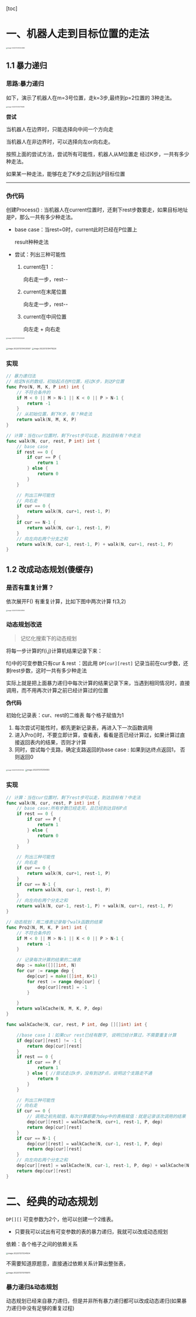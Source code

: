 [toc]



# 一、机器人走到目标位置的走法

<img src="pic/%E4%BA%8C_%E9%A2%98%E7%9B%AE1.assets/image-20220725103202682.png" alt="image-20220725103202682" style="zoom:25%;" />



## 1.1 暴力递归

###  思路:暴力递归

如下，演示了机器人在m=3号位置，走k=3步,最终到p=2位置的 3种走法。

<img src="pic/%E4%BA%8C_%E9%A2%98%E7%9B%AE1.assets/image-20220725103719480.png" alt="image-20220725103719480" style="zoom: 25%;" /> 



**尝试**

当机器人在边界时，只能选择向中间一个方向走

当机器人在非边界时，可以选择向左or向右走。



按照上面的尝试方法，尝试所有可能性，机器人从M位置走 经过K步，一共有多少种走法。

如果某一种走法，能够在走了K步之后到达P目标位置

---

### 伪代码

创建Process() : 当机器人在current位置时，还剩下rest步数要走，如果目标地址是P，那么一共有多少种走法。

- base case：当rest=0时，current此时已经在P位置上

   result种种走法

- 尝试：列出三种可能性

   1. current在1 ：

      向右走一步，rest--

   2. current在末尾位置

      向左走一步，rest--

   3. current在中间位置

      向左走 + 向右走

<img src="pic/%E4%BA%8C_%E9%A2%98%E7%9B%AE1.assets/image-20220725104125228.png" alt="image-20220725104125228" style="zoom:25%;" /> 



<img src="pic/%E4%BA%8C_%E9%A2%98%E7%9B%AE1.assets/image-20220725104335567.png" alt="image-20220725104335567" style="zoom: 33%;" /> <img src="pic/%E4%BA%8C_%E9%A2%98%E7%9B%AE1.assets/image-20220725104718226.png" alt="image-20220725104718226" style="zoom: 33%;" />

### 实现

```go
// 暴力递归法
// 给定N长的数组，初始起点在M位置，经过K步，到达P位置
func Pro(N, M, K, P int) int {
	// 不符合条件的
	if M < 0 || M > N-1 || K < 0 || P > N-1 {
		return -1
	}
	// 从初始位置，剩下K步，有？种走法
	return walk(N, M, K, P)
}

// 计算：当在cur位置时，剩下rest步可以走，到达目标有？中走法
func walk(N, cur, rest, P int) int {
	// base case
	if rest == 0 {
		if cur == P {
			return 1
		} else {
			return 0
		}
	}

	// 列出三种可能性
	// 向右走
	if cur == 0 {
		return walk(N, cur+1, rest-1, P)
	}
	if cur == N-1 {
		return walk(N, cur-1, rest-1, P)
	}
	// 向左向右两个分支之和
	return walk(N, cur-1, rest-1, P) + walk(N, cur+1, rest-1, P)
}
```





## 1.2 改成动态规划(傻缓存)

### 是否有重复计算？

依次展开F() 有重复计算，比如下图中两次计算 f(3,2)

<img src="pic/%E4%BA%8C_%E9%A2%98%E7%9B%AE1.assets/image-20220725105008166.png" alt="image-20220725105008166" style="zoom:25%;" />



### **动态规划改进** 

> 记忆化搜索下的动态规划

将每一步计算的f(i,j)计算机结果记录下来：

f()中的可变参数只有cur & rest ：因此用 `DP[cur][rest]` 记录当前在cur步数，还剩rest步数，这时一共有多少种走法



实际上就是把上面暴力递归中每次计算的结果记录下来，当遇到相同情况时，直接调用，而不用再次计算之前已经计算过的位置



**伪代码**

初始化记录表：cur、rest的二维表 每个格子赋值为1

1. 每次尝试可能性时，都先更新记录表，再进入下一次函数调用
2. 进入Pro()时，不要立即计算，查看表，看看是否已经计算过，如果计算过直接返回表内的结果，否则才计算
3. 同时，尝试每个支路，确定支路返回的base  case : 如果到达终点返回1， 否则返回0

<img src="pic/%E4%BA%8C_%E9%A2%98%E7%9B%AE1.assets/image-20220725112151345.png" alt="image-20220725112151345" style="zoom:25%;" /> 

<img src="pic/%E4%BA%8C_%E9%A2%98%E7%9B%AE1.assets/image-20220725112104093.png" alt="image-20220725112104093" style="zoom:33%;" /> 



### 实现



```go
// 计算：当在cur位置时，剩下rest步可以走，到达目标有？中走法
func walk(N, cur, rest, P int) int {
	// base case:所有步数已经走完，且已经到达目标P点
	if rest == 0 {
		if cur == P {
			return 1
		} else {
			return 0
		}
	}

	// 列出三种可能性
	// 向右走
	if cur == 0 {
		return walk(N, cur+1, rest-1, P)
	}
	if cur == N-1 {
		return walk(N, cur-1, rest-1, P)
	}
	// 向左向右两个分支之和
	return walk(N, cur-1, rest-1, P) + walk(N, cur+1, rest-1, P)
}

// 动态规划：用二维表记录每个walk函数的结果
func Pro2(N, M, K, P int) int {
	// 不符合条件的
	if M < 0 || M > N-1 || K < 0 || P > N-1 {
		return -1
	}

	// 记录每次计算的结果的二维表
	dep := make([][]int, N)
	for cur := range dep {
		dep[cur] = make([]int, K+1)
		for rest := range dep[cur] {
			dep[cur][rest] = -1
		}

	}
	return walkCache(N, M, K, P, dep)
}

func walkCache(N, cur, rest, P int, dep [][]int) int {

	//base case 1：如果cur rest已经有数字, 说明已经计算过，不需要重复计算
	if dep[cur][rest] != -1 {
		return dep[cur][rest]
	}
	if rest == 0 {
		if cur == P {
			return 1
		} else { //尝试走过k步，没有到达P点，说明这个支路走不通
			return 0
		}
	}

	// 列出三种可能性
	// 向右走
	if cur == 0 {
		// 调用之前先赋值，每次计算都要为dep中的表格赋值：就是记录该次调用的结果
		dep[cur][rest] = walkCache(N, cur+1, rest-1, P, dep)
		return dep[cur][rest]
	}
	if cur == N-1 {
		dep[cur][rest] = walkCache(N, cur-1, rest-1, P, dep)
		return dep[cur][rest]
	}
	// 向左向右两个分支之和
	dep[cur][rest] = walkCache(N, cur-1, rest-1, P, dep) + walkCache(N, cur+1, rest-1, P, dep)
	return dep[cur][rest]
}
```





# 二、经典的动态规划



`DP[][]` 可变参数为2个，他可以创建一个2维表。 

- 只要我可以试出有可变参数的表的暴力递归，我就可以改成动态规划

依赖：各个格子之间的依赖关系

<img src="pic/%E4%BA%8C_%E9%A2%98%E7%9B%AE1.assets/image-20220725113341634.png" alt="image-20220725113341634" style="zoom: 33%;" />



不需要知道原题意，直接通过依赖关系计算出整张表，

<img src="pic/%E4%BA%8C_%E9%A2%98%E7%9B%AE1.assets/image-20220725113705970.png" alt="image-20220725113705970" style="zoom:33%;" /> 



### 暴力递归&动态规划

动态规划已经来自暴力递归，但是并非所有暴力递归都可以改成动态递归(如果暴力递归中没有足够的重复过程)